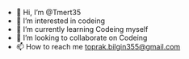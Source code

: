 - 👋 Hi, I’m @Tmert35
- 👀 I’m interested in codeing
- 🌱 I’m currently learning Codeing myself
- 💞️ I’m looking to collaborate on Codeing
- 📫 How to reach me toprak.bilgin355@gmail.com

<!---
Tmert35/Tmert35 is a ✨ special ✨ repository because its `README.md` (this file) appears on your GitHub profile.
You can click the Preview link to take a look at your changes.
--->
